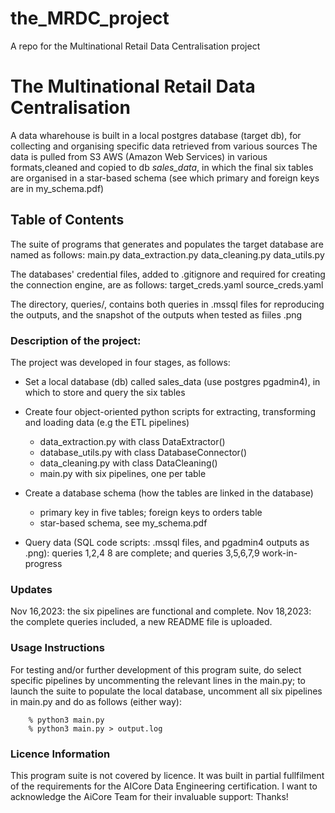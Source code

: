 # the_MRDC_project
A repo for the Multinational Retail Data Centralisation project

# The Multinational Retail Data Centralisation
A data wharehouse is built in a local postgres database (target db), for collecting and organising specific data retrieved from various sources 
The data is pulled from S3 AWS (Amazon Web Services) in various formats,cleaned and copied to db *sales_data*, in which the final six tables are organised in a star-based schema (see which primary and foreign keys are in my_schema.pdf)

## Table of Contents
The suite of programs that generates and populates the target database are named as follows:
    main.py
    data_extraction.py
    data_cleaning.py
    data_utils.py

The databases' credential files, added to .gitignore and required for creating the connection engine, are as follows:
    target_creds.yaml
    source_creds.yaml

The directory, queries/, contains both queries in .mssql files for reproducing the outputs, and the snapshot of the outputs when tested as fiiles .png

### Description of the project:
 The project was developed in four stages, as follows:
   
   - Set a local database (db) called sales_data (use postgres pgadmin4), in which to store and query the six tables
   
   - Create four object-oriented python scripts for extracting, transforming and loading data (e.g the ETL pipelines)
       - data_extraction.py with class DataExtractor()
       - database_utils.py with class DatabaseConnector()
       - data_cleaning.py with class DataCleaning()
       - main.py with six pipelines, one per table
   
   - Create a database schema (how the tables are linked in the database)
       - primary key in five tables; foreign keys to orders table
       - star-based schema, see my_schema.pdf
       
   - Query data (SQL code scripts: .mssql files, and pgadmin4 outputs as .png): queries 1,2,4 8 are complete; and queries 3,5,6,7,9 work-in-progress
   
### Updates
Nov 16,2023: the six pipelines are functional and complete. Nov 18,2023: the complete queries included, a new README file is uploaded.

### Usage Instructions
For testing and/or further development of this program suite, do select specific pipelines by uncommenting the relevant lines in the main.py; to launch the suite to populate the local database, uncomment all six pipelines in main.py and do as follows (either way):

 	    % python3 main.py   
        % python3 main.py > output.log   

### Licence Information
This program suite is not covered by licence. It was built in partial fullfilment of the requirements for the AICore Data Engineering certification. I want to acknowledge the AiCore Team for their invaluable support: Thanks!